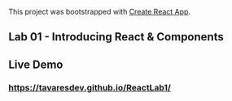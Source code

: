 This project was bootstrapped with [Create React App](https://github.com/facebook/create-react-app).

## Lab 01 - Introducing React & Components

## Live Demo

### https://tavaresdev.github.io/ReactLab1/